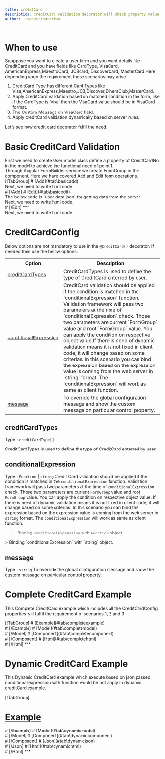 ```yaml
---
title: creditCard 
description: creditCard validation decorator will check property value is creditcardtype or not, It will not allow to enter any value other than credit card format.
author:  rxcontributortwo

---
```

# When to use
Supppose you want to create a user form and you want details like CreditCard and you have fields like CardType, VisaCard, AmericanExpress,MaestroCard, JCBcard, DiscoverCard, MasterCard  Here depending upon the requirement these scenarios may arise.
<ol>  
    <li>CreditCard Type has different Card Types like Visa,AmericanExpress,Maestro,JCB,Discover,DinersClub,MasterCard.</li>
    <li>Apply CreditCard validation based on matched condition in the form, like if the CardType  is ‘visa’ then the VisaCard value should be in VisaCard format.</li>
    <li>The Custom Message on VisaCard field.  </li>
    <li>Apply creditCard validation dynamically based on server rules.</li>
</ol>

Let’s see how credit card decorator fulfil the need.

# Basic CreditCard Validation
<data-scope scope="['decorator']">
First we need to create User model class define a property of CreditCardNo in the model to achieve the functional need of point 1.
<div component="app-code" key="creditCard-add-model"></div> 
</data-scope>
Through Angular FormBuilder service we create FormGroup in the component.
Here we have covered Add and Edit form operations. 

<data-scope scope="['decorator']">
<div component="app-tabs" key="basic-operations"></div>
[!TabGroup]
# [Add](#tab\basicadd)
<div component="app-code" key="creditCard-add-component"></div> 
Next, we need to write html code.
<div component="app-code" key="creditCard-add-html"></div> 
<div component="app-example-runner" ref-component="app-creditCard-add"></div>
# [/Add]
# [Edit](#tab\basicedit)
<div component="app-code" key="creditCard-edit-component"></div> 
The below code is `user-data.json` for getting data from the server
<div component="app-code" key="data-json"></div> 
Next, we need to write html code.
<div component="app-code" key="creditCard-edit-html"></div> 
<div component="app-example-runner" ref-component="app-creditCard-edit"></div>
# [/Edit]
***
</data-scope>

<data-scope scope="['validator','template-driven']">
<div component="app-code" key="creditCard-add-component"></div> 
Next, we need to write html code.
<div component="app-code" key="creditCard-add-html"></div> 
<div component="app-example-runner" ref-component="app-creditCard-add"></div>
</data-scope>

# CreditCardConfig
Below options are not mandatory to use in the `@CreditCard()` decorator. If needed then use the below options.

<table class="table table-bordered table-striped">
<tr><th>Option</th><th>Description</th></tr>
<tr><td><a href="#creditCardTypes" (click)='scrollTo("#creditCardTypes")' title="creditCardTypes">creditCardTypes</a></td><td>CreditCardTypes is used to define the type of CreditCard enterred by user.</td></tr>
<tr><td><a href="#conditionalExpression" (click)='scrollTo("#conditionalExpression")' title="conditionalExpression">conditionalExpression</a></td><td>CreditCard validation should be applied if the condition is matched in the `conditionalExpression` function. Validation framework will pass two parameters at the time of `conditionalExpression` check. Those two parameters are current `FormGroup` value and root `FormGroup` value. You can apply the condition on respective object value.If there is need of dynamic validation means it is not fixed in client code, it will change based on some criterias. In this scenario you can bind the expression based on the expression value is coming from the web server in `string` format. The `conditionalExpression` will work as same as client function.</td></tr>
<tr><td><a href="#message" (click)='scrollTo("#message")' title="message">message</a></td><td>To override the global configuration message and show the custom message on particular control property.</td></tr>
</table>

## creditCardTypes 
Type :  `creditCardType[]` 

CreditCardTypes is used to define the type of CreditCard enterred by user.

<div component="app-code" key="creditCard-creditCardTypesExample-model"></div> 
<div component="app-example-runner" ref-component="app-creditCard-creditCardTypes" title="creditCard decorators with creditCardTypes" key="creditCardTypes"></div>

## conditionalExpression 
Type :  `Function`  |  `string`
Credit Card validation should be applied if the condition is matched in the `conditionalExpression` function. Validation framework will pass two parameters at the time of `conditionalExpression` check. Those two parameters are current `FormGroup` value and root `FormGroup` value. You can apply the condition on respective object value.
If there is need of dynamic validation means it is not fixed in client code, it will change based on some criterias. In this scenario you can bind the expression based on the expression value is coming from the web server in `string` format. The `conditionalExpression` will work as same as client function.

> Binding `conditionalExpression` with `Function` object.
<div component="app-code" key="creditCard-conditionalExpressionExampleFunction-model"></div> 
> Binding `conditionalExpression` with `string` object.
<div component="app-code" key="creditCard-conditionalExpressionExampleString-model"></div> 

<div component="app-example-runner" ref-component="app-creditCard-conditionalExpression" title="creditCard decorators with conditionalExpression" key="conditionalExpression"></div>

## message 
Type :  `string` 
To override the global configuration message and show the custom message on particular control property. 

<div component="app-code" key="creditCard-messageExample-model"></div> 
<div component="app-example-runner" ref-component="app-creditCard-message" title="creditCard decorators with message" key="message"></div>

# Complete CreditCard Example

This Complete CreditCard example which includes all the CreditCardConfig properties will fulfil the requirement of scenarios 1, 2 and 3 

<div component="app-tabs" key="complete"></div>
[!TabGroup]
# [Example](#tab\completeexample)
<div component="app-example-runner" ref-component="app-creditCard-complete"></div>
# [/Example]
<data-scope scope="['decorator']">
# [Model](#tab\completemodel)
<div component="app-code" key="creditCard-complete-model"></div> 
# [/Model]
</data-scope>
# [Component](#tab\completecomponent)
<div component="app-code" key="creditCard-complete-component"></div> 
# [/Component]
# [Html](#tab\completehtml)
<div component="app-code" key="creditCard-complete-html"></div> 
# [/Html]
***

# Dynamic CreditCard Example

This Dynamic CreditCard example which execute based on json passed. conditional expression with function would be not apply in dynamic creditCard example. 

<div component="app-tabs" key="dynamic"></div>

[!TabGroup]
# [Example](#tab\dynamicexample)
<div component="app-example-runner" ref-component="app-creditCard-dynamic"></div>
# [/Example]
<data-scope scope="['decorator']">
# [Model](#tab\dynamicmodel)
<div component="app-code" key="creditCard-dynamic-model"></div>
# [/Model]
</data-scope>
# [Component](#tab\dynamiccomponent)
<div component="app-code" key="creditCard-dynamic-component"></div>
# [/Component]
# [Json](#tab\dynamicjson)
<div component="app-code" key="creditCard-dynamic-json"></div>
# [/Json]
# [Html](#tab\dynamichtml)
<div component="app-code" key="creditCard-dynamic-html"></div> 
# [/Html] 
***
